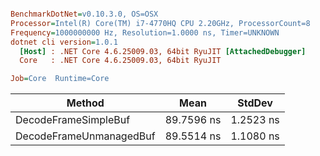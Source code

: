 ``` ini

BenchmarkDotNet=v0.10.3.0, OS=OSX
Processor=Intel(R) Core(TM) i7-4770HQ CPU 2.20GHz, ProcessorCount=8
Frequency=1000000000 Hz, Resolution=1.0000 ns, Timer=UNKNOWN
dotnet cli version=1.0.1
  [Host] : .NET Core 4.6.25009.03, 64bit RyuJIT [AttachedDebugger]
  Core   : .NET Core 4.6.25009.03, 64bit RyuJIT

Job=Core  Runtime=Core  

```
 |                  Method |       Mean |    StdDev |
 |------------------------ |----------- |---------- |
 |    DecodeFrameSimpleBuf | 89.7596 ns | 1.2523 ns |
 | DecodeFrameUnmanagedBuf | 89.5514 ns | 1.1080 ns |
